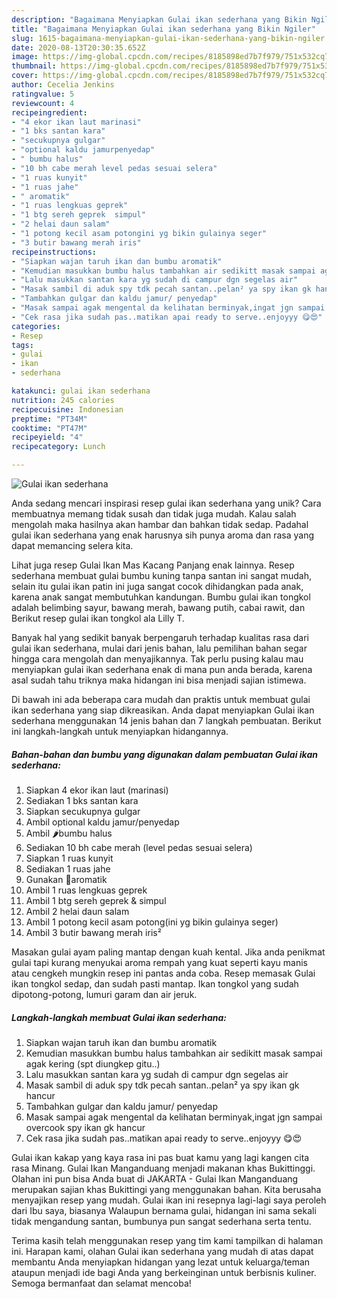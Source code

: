 ```yaml
---
description: "Bagaimana Menyiapkan Gulai ikan sederhana yang Bikin Ngiler"
title: "Bagaimana Menyiapkan Gulai ikan sederhana yang Bikin Ngiler"
slug: 1615-bagaimana-menyiapkan-gulai-ikan-sederhana-yang-bikin-ngiler
date: 2020-08-13T20:30:35.652Z
image: https://img-global.cpcdn.com/recipes/8185898ed7b7f979/751x532cq70/gulai-ikan-sederhana-foto-resep-utama.jpg
thumbnail: https://img-global.cpcdn.com/recipes/8185898ed7b7f979/751x532cq70/gulai-ikan-sederhana-foto-resep-utama.jpg
cover: https://img-global.cpcdn.com/recipes/8185898ed7b7f979/751x532cq70/gulai-ikan-sederhana-foto-resep-utama.jpg
author: Cecelia Jenkins
ratingvalue: 5
reviewcount: 4
recipeingredient:
- "4 ekor ikan laut marinasi"
- "1 bks santan kara"
- "secukupnya gulgar"
- "optional kaldu jamurpenyedap"
- " bumbu halus"
- "10 bh cabe merah level pedas sesuai selera"
- "1 ruas kunyit"
- "1 ruas jahe"
- " aromatik"
- "1 ruas lengkuas geprek"
- "1 btg sereh geprek  simpul"
- "2 helai daun salam"
- "1 potong kecil asam potongini yg bikin gulainya seger"
- "3 butir bawang merah iris"
recipeinstructions:
- "Siapkan wajan taruh ikan dan bumbu aromatik"
- "Kemudian masukkan bumbu halus tambahkan air sedikitt masak sampai agak kering (spt diungkep gitu..)"
- "Lalu masukkan santan kara yg sudah di campur dgn segelas air"
- "Masak sambil di aduk spy tdk pecah santan..pelan² ya spy ikan gk hancur"
- "Tambahkan gulgar dan kaldu jamur/ penyedap"
- "Masak sampai agak mengental da kelihatan berminyak,ingat jgn sampai overcook spy ikan gk hancur"
- "Cek rasa jika sudah pas..matikan apai ready to serve..enjoyyy 😋😍"
categories:
- Resep
tags:
- gulai
- ikan
- sederhana

katakunci: gulai ikan sederhana 
nutrition: 245 calories
recipecuisine: Indonesian
preptime: "PT34M"
cooktime: "PT47M"
recipeyield: "4"
recipecategory: Lunch

---
```



![Gulai ikan sederhana](https://img-global.cpcdn.com/recipes/8185898ed7b7f979/751x532cq70/gulai-ikan-sederhana-foto-resep-utama.jpg)

Anda sedang mencari inspirasi resep gulai ikan sederhana yang unik? Cara membuatnya memang tidak susah dan tidak juga mudah. Kalau salah mengolah maka hasilnya akan hambar dan bahkan tidak sedap. Padahal gulai ikan sederhana yang enak harusnya sih punya aroma dan rasa yang dapat memancing selera kita.

Lihat juga resep Gulai Ikan Mas Kacang Panjang enak lainnya. Resep sederhana membuat gulai bumbu kuning tanpa santan ini sangat mudah, selain itu gulai ikan patin ini juga sangat cocok dihidangkan pada anak, karena anak sangat membutuhkan kandungan. Bumbu gulai ikan tongkol adalah belimbing sayur, bawang merah, bawang putih, cabai rawit, dan Berikut resep gulai ikan tongkol ala Lilly T.

Banyak hal yang sedikit banyak berpengaruh terhadap kualitas rasa dari gulai ikan sederhana, mulai dari jenis bahan, lalu pemilihan bahan segar hingga cara mengolah dan menyajikannya. Tak perlu pusing kalau mau menyiapkan gulai ikan sederhana enak di mana pun anda berada, karena asal sudah tahu triknya maka hidangan ini bisa menjadi sajian istimewa.


Di bawah ini ada beberapa cara mudah dan praktis untuk membuat gulai ikan sederhana yang siap dikreasikan. Anda dapat menyiapkan Gulai ikan sederhana menggunakan 14 jenis bahan dan 7 langkah pembuatan. Berikut ini langkah-langkah untuk menyiapkan hidangannya.

<!--inarticleads1-->

##### Bahan-bahan dan bumbu yang digunakan dalam pembuatan Gulai ikan sederhana:

1. Siapkan 4 ekor ikan laut (marinasi)
1. Sediakan 1 bks santan kara
1. Siapkan secukupnya gulgar
1. Ambil optional kaldu jamur/penyedap
1. Ambil  🌶️bumbu halus
1. Sediakan 10 bh cabe merah (level pedas sesuai selera)
1. Siapkan 1 ruas kunyit
1. Sediakan 1 ruas jahe
1. Gunakan  🍁aromatik
1. Ambil 1 ruas lengkuas geprek
1. Ambil 1 btg sereh geprek &amp; simpul
1. Ambil 2 helai daun salam
1. Ambil 1 potong kecil asam potong(ini yg bikin gulainya seger)
1. Ambil 3 butir bawang merah iris²


Masakan gulai ayam paling mantap dengan kuah kental. Jika anda penikmat gulai tapi kurang menyukai aroma rempah yang kuat seperti kayu manis atau cengkeh mungkin resep ini pantas anda coba. Resep memasak Gulai ikan tongkol sedap, dan sudah pasti mantap. Ikan tongkol yang sudah dipotong-potong, lumuri garam dan air jeruk. 

<!--inarticleads2-->

##### Langkah-langkah membuat Gulai ikan sederhana:

1. Siapkan wajan taruh ikan dan bumbu aromatik
1. Kemudian masukkan bumbu halus tambahkan air sedikitt masak sampai agak kering (spt diungkep gitu..)
1. Lalu masukkan santan kara yg sudah di campur dgn segelas air
1. Masak sambil di aduk spy tdk pecah santan..pelan² ya spy ikan gk hancur
1. Tambahkan gulgar dan kaldu jamur/ penyedap
1. Masak sampai agak mengental da kelihatan berminyak,ingat jgn sampai overcook spy ikan gk hancur
1. Cek rasa jika sudah pas..matikan apai ready to serve..enjoyyy 😋😍


Gulai ikan kakap yang kaya rasa ini pas buat kamu yang lagi kangen cita rasa Minang. Gulai Ikan Manganduang menjadi makanan khas Bukittinggi. Olahan ini pun bisa Anda buat di JAKARTA - Gulai Ikan Manganduang merupakan sajian khas Bukittingi yang menggunakan bahan. Kita berusaha menyajikan resep yang mudah. Gulai ikan ini resepnya lagi-lagi saya peroleh dari Ibu saya, biasanya Walaupun bernama gulai, hidangan ini sama sekali tidak mengandung santan, bumbunya pun sangat sederhana serta tentu. 

Terima kasih telah menggunakan resep yang tim kami tampilkan di halaman ini. Harapan kami, olahan Gulai ikan sederhana yang mudah di atas dapat membantu Anda menyiapkan hidangan yang lezat untuk keluarga/teman ataupun menjadi ide bagi Anda yang berkeinginan untuk berbisnis kuliner. Semoga bermanfaat dan selamat mencoba!
